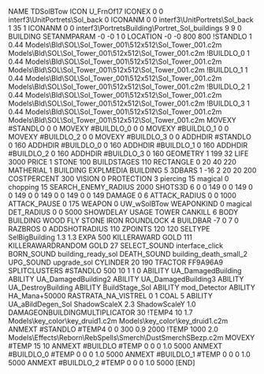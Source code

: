 NAME TDSolBTow
ICON U_FrnOf17
ICONEX 0 0 interf3\UnitPortrets\Sol_back 0
ICONANM 0 0 interf3\UnitPortrets\Sol_back 1 35 1
ICONANM 0 0 interf3\PortretsBuilding\Portret_Sol_buildings 9 9 0
BUILDING
SETANMPARAM -0 -0 1 0
LOCATION -0 -0 800 800
!STANDLO      1 0.44 Models\Bld\SOL\Sol_Tower_001\512x512\Sol_Tower_001.c2m Models\Bld\SOL\Sol_Tower_001\512x512\Sol_Tower_001.c2m 
!BUILDLO_0    1 0.44 Models\Bld\SOL\Sol_Tower_001\512x512\Sol_Tower_001.c2m Models\Bld\SOL\Sol_Tower_001\512x512\Sol_Tower_001.c2m 
!BUILDLO_1    1 0.44 Models\Bld\SOL\Sol_Tower_001\512x512\Sol_Tower_001.c2m Models\Bld\SOL\Sol_Tower_001\512x512\Sol_Tower_001.c2m 
!BUILDLO_2    1 0.44 Models\Bld\SOL\Sol_Tower_001\512x512\Sol_Tower_001.c2m Models\Bld\SOL\Sol_Tower_001\512x512\Sol_Tower_001.c2m 
!BUILDLO_3    1 0.44 Models\Bld\SOL\Sol_Tower_001\512x512\Sol_Tower_001.c2m Models\Bld\SOL\Sol_Tower_001\512x512\Sol_Tower_001.c2m 
MOVEXY #STANDLO   0 0
MOVEXY #BUILDLO_0 0 0
MOVEXY #BUILDLO_1 0 0
MOVEXY #BUILDLO_2 0 0
MOVEXY #BUILDLO_3 0 0
ADDHDIR #STANDLO 0 160
ADDHDIR #BUILDLO_0 0 160
ADDHDIR #BUILDLO_1 0 160
ADDHDIR #BUILDLO_2 0 160
ADDHDIR #BUILDLO_3 0 160
GEOMETRY 1 199 32
LIFE   3000
PRICE 1 STONE 100 
BUILDSTAGES 110
RECTANGLE    0 20 40 220
MATHERIAL 1 BUILDING
EXPLMEDIA BUILDING 5
3DBARS 1 -16 2 20 20 200
COSTPERCENT 300
VISION 0
PROTECTION 3 piercing 15 magical 0 chopping 15 
SEARCH_ENEMY_RADIUS 2000
SHOTS3D      6   0 0 149 0 0 149 0 0 149 0 0 149 0 0 149 0 0 149
DAMAGE         0 6
ATTACK_RADIUS  0 0 1000
ATTACK_PAUSE  0 175
WEAPON  0 UW_wSolBTow
WEAPONKIND 0 magical
DET_RADIUS 0 0 5000
SHOWDELAY
USAGE TOWER
CANKILL 6 BODY BUILDING WOOD FLY STONE IRON
ROUNDLOCK 4
BUILDBAR -7 0 7 0
RAZBROS 0
ADDSHOTRADIUS 110
ZPOINTS 120 120
SELTYPE SelBigBuilding 1.3 1.3
EXPA 500
KILLERAWARD             GOLD 111
KILLERAWARDRANDOM       GOLD 27
SELECT_SOUND interface_click
BORN_SOUND building_ready_sol
DEATH_SOUND building_death_small_2
UPG_SOUND upgrade_sol
CYLINDER 20 190
TFACTOR FF9A96A9
SPLITCLUSTERS #STANDLO 500 10 1 1 0
ABILITY UA_DamagedBuilding
ABILITY UA_DamagedBuilding2
ABILITY UA_DamagedBuilding3
ABILITY UA_DestroyBuilding
ABILITY BuildStage_Sol
ABILITY mod_Detector
ABILITY HA_Mana+50000
RASTRATA_NA_VISTREL 0 1 COAL 5
ABILITY UA_aBildDegen_Sol
ShadowScaleX 2.3
ShadowScaleY 1.0
DAMAGEONBUILDINGMULTIPLICATOR 30
!TEMP4 10 1.7 Models\key_color\key_druid1.c2m Models\key_color\key_druid1.c2m
ANMEXT #STANDLO #TEMP4 0 0 300 0.9 2000
!TEMP 1000 2.0 Models\Effects\Reborn\RebSpells\Smerch\DustSmerchSBezp.c2m
MOVEXY  #TEMP 15 10
ANMEXT #BUILDLO #TEMP  0 0 0 1.0 5000
ANMEXT #BUILDLO_0 #TEMP  0 0 0 1.0 5000
ANMEXT #BUILDLO_1 #TEMP  0 0 0 1.0 5000
ANMEXT #BUILDLO_2 #TEMP  0 0 0 1.0 5000
[END]
